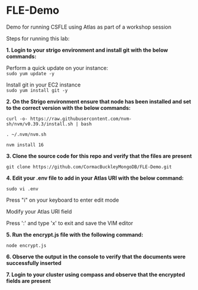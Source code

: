 # FLE-Demo
Demo for running CSFLE using Atlas as part of a workshop session

Steps for running this lab:

**1. Login to your strigo environment and install git with the below commands:** <br />

Perform a quick update on your instance:<br />
`sudo yum update -y` <br />
 
Install git in your EC2 instance <br />
`sudo yum install git -y` <br />

**2. On the Strigo environment ensure that node has been installed and set to the correct version with the below commands:** <br />

`curl -o- https://raw.githubusercontent.com/nvm-sh/nvm/v0.39.3/install.sh | bash` <br />

`. ~/.nvm/nvm.sh` <br />

`nvm install 16` <br />


**3. Clone the source code for this repo and verify that the files are present** <br />

`git clone https://github.com/CormacBuckleyMongoDB/FLE-Demo.git` <br />

**4. Edit your .env file to add in your Atlas URI with the below command:** <br />

`sudo vi .env` <br />

Press "i" on your keyboard to enter edit mode <br />

Modify your Atlas URI field <br />

Press ':' and type 'x' to exit and save the VIM editor <br />

**5. Run the encrypt.js file with the following command:** <br />

`node encrypt.js` <br />

**6. Observe the output in the console to verify that the documents were successfully inserted** <br />

**7. Login to your cluster using compass and observe that the encrypted fields are present** <br />

